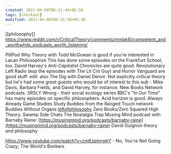 ```yaml
---
created: 2021-04-08T06:31:44+05:30
tags: [checkout]
modified: 2021-04-08T06:31:59+05:30
---
```

[[philosophy]]
https://www.reddit.com/r/CriticalTheory/comments/mmbk6j/competent_and_worthwhile_podcasts_worth_listening/

PillPod
Why Theory with Todd McGowan is good if you're interested in Lacan
Philosophize This has done some episodes on the Frankfurt School, too.
David Harvey's _Anti-Capitalist Chronicles_ are quite good.
Revolutionary Left Radio (esp the episodes with The Lit Crit Guy) and Horror Vanguard are good stuff.
edit: also The Dig with Daniel Denvir. Not explicitly critical theory but he's had some great guests who would be of interest to this sub - Mike Davis, Barbara Fields, and David Harvey, for instance.
 New Books Network podcasts.
 SRSLY Wrong - their social ecology series
 BBC's "In Our Time" has many episodes on specific philosophers.
 Acid horizon is good.
 Always Already
 Game Studies Study Buddies from the Ranged Touch network
 Buddies Without Organs
 [leftofphilosophy](https://patreon.com/leftofphilosophy)
 Zero Books/Zero Squared
 High Theory.
 Swamp Side Chats
 The Nostalgia Trap
 Musing Mind podcast with Barnaby Raine: [https://musingmind.org/podcasts/barnaby-raine](https://musingmind.org/podcasts/barnaby-raine)
 David Guignon theory and philosophy
 
 https://www.youtube.com/watch?v=zmKzpInrwkY - No, You're Not Going Crazy; The World's Bonkers